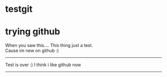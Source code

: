 # testgit
<h1>trying github</h1>

When you saw this.... This thing just a test. <br>Cause im new on github :)
<hr>

Test is over :)
I think i like github now

<hr>
